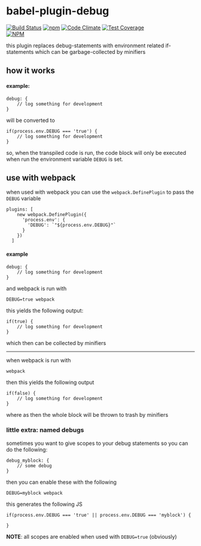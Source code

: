# babel-plugin-debug

[![Build Status](https://travis-ci.org/bobbor/babel-plugin-debug.svg?branch=master)](https://travis-ci.org/bobbor/babel-plugin-debug)
[![npm](https://img.shields.io/npm/v/babel-plugin-debug.svg)](https://npmjs.com/package/babel-plugin-debug)
[![Code Climate](https://codeclimate.com/github/bobbor/babel-plugin-debug/badges/gpa.svg)](https://codeclimate.com/github/bobbor/babel-plugin-debug)
[![Test Coverage](https://codeclimate.com/github/bobbor/babel-plugin-debug/badges/coverage.svg)](https://codeclimate.com/github/bobbor/babel-plugin-debug/coverage)  
[![NPM](https://nodei.co/npm/babel-plugin-debug.png)](https://nodei.co/npm/babel-plugin-debug/)

this plugin replaces debug-statements with environment related if-statements which can be garbage-collected by minifiers
  
## how it works

#### example:

    debug: {
        // log something for development
    }

will be converted to

    if(process.env.DEBUG === 'true') {
        // log something for development
    }

so, when the transpiled code is run, the code block will only be executed when run the environment variable `DEBUG` is set.

## use with webpack

when used with webpack you can use the `webpack.DefinePlugin` to pass the `DEBUG` variable

    plugins: [
        new webpack.DefinePlugin({
          'process.env': {
            'DEBUG': `"${process.env.DEBUG}"`
          }
        })
      ]
      
#### example

    debug: {
        // log something for development
    }
    
and webpack is run with

    DEBUG=true webpack
    
this yields the following output:

    if(true) {
        // log something for development
    }
    
which then can be collected by minifiers

---
when webpack is run with

    webpack
    
then this yields the following output

    if(false) {
        // log something for development
    }
    
where as then the whole block will be thrown to trash by minifiers


### little extra: named debugs

sometimes you want to give scopes to your debug statements so you can do the following:

    debug_myblock: {
        // some debug
    }

then you can enable these with the following

    DEBUG=myblock webpack

this generates the following JS

    if(process.env.DEBUG === 'true' || process.env.DEBUG === 'myblock') {
    
    }

**NOTE**: all scopes are enabled when used with `DEBUG=true` (obviously)
